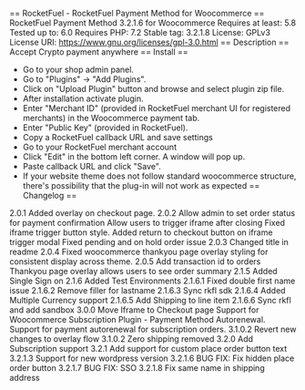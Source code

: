 == RocketFuel - RocketFuel Payment Method for Woocommerce ==
RocketFuel Payment Method 3.2.1.6 for Woocommerce
Requires at least: 5.8
Tested up to: 6.0
Requires PHP: 7.2
Stable tag: 3.2.1.8
License: GPLv3
License URI: https://www.gnu.org/licenses/gpl-3.0.html
== Description ==
Accept Crypto payment anywhere
== Install ==


* Go to your shop admin panel.
* Go to "Plugins" -> "Add Plugins".
* Click on "Upload Plugin" button and browse and select plugin zip file.
* After installation activate plugin.
* Enter "Merchant ID" (provided in RocketFuel merchant UI for registered merchants) in the Woocommerce payment tab.
* Enter "Public Key" (provided in RocketFuel).
* Copy a RocketFuel callback URL and save settings
* Go to your RocketFuel merchant account
* Click "Edit" in the bottom left corner. A window will pop up.
* Paste callback URL and click "Save".
* If your website theme does not follow standard woocommerce structure, there's possibility that the plug-in will not work as expected
== Changelog ==

2.0.1 Added overlay on checkout page.
2.0.2 Allow admin to set order status for payment confirmation
      Allow users to trigger iframe after closing
      Fixed iframe trigger button style. 
      Added return to checkout button on iframe trigger modal
      Fixed pending and on hold order issue
2.0.3 Changed title in readme
2.0.4 Fixed woocommerce thankyou page overlay styling for consistent display across theme.
2.0.5 Add transaction id to orders
	  Thankyou page overlay allows users to see order summary
2.1.5 Added Single Sign on
2.1.6 Added Test Environments
2.1.6.1 Fixed double first name issue
2.1.6.2 Remove filler for lastname
2.1.6.3 Sync rkfl sdk
2.1.6.4 Added Multiple Currency support
2.1.6.5 Add Shipping to line item
2.1.6.6 Sync rkfl and add sandbox
3.0.0 Move Iframe to Checkout page
      Support for Woocommerce Subscription Plugin - Payment Method Autorenewal.
      Support for payment autorenewal for subscription orders.
3.1.0.2 Revert new changes to overlay flow
3.1.0.2 Zero shipping removed
3.2.0 Add Subscription support
3.2.1 Add support for custom place order button text
3.2.1.3 Support for new wordpress version
3.2.1.6 BUG FIX: Fix hidden place order button
3.2.1.7 BUG FIX: SSO
3.2.1.8 Fix same name in shipping address